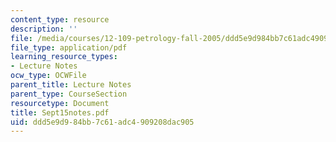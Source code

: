 ```yaml
---
content_type: resource
description: ''
file: /media/courses/12-109-petrology-fall-2005/ddd5e9d984bb7c61adc4909208dac905_Sept15notes.pdf
file_type: application/pdf
learning_resource_types:
- Lecture Notes
ocw_type: OCWFile
parent_title: Lecture Notes
parent_type: CourseSection
resourcetype: Document
title: Sept15notes.pdf
uid: ddd5e9d9-84bb-7c61-adc4-909208dac905
---
```


